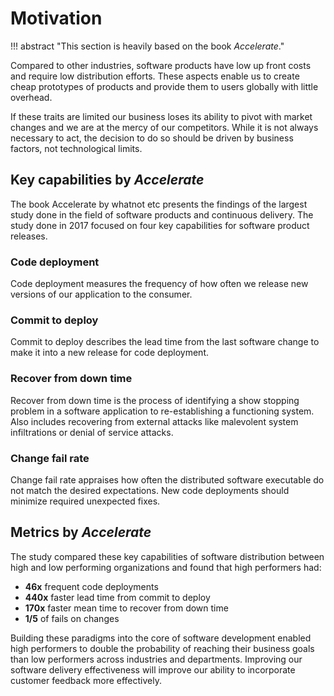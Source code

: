 # Motivation

!!! abstract "This section is heavily based on the book *Accelerate*."

Compared to other industries, software products have low up front costs and require low distribution efforts. These aspects enable us to create cheap prototypes of products and provide them to users globally with little overhead. 

If these traits are limited our business loses its ability to pivot with market changes and we are at the mercy of our competitors. While it is not always necessary to act, the decision to do so should be driven by business factors, not technological limits.

## Key capabilities by *Accelerate*

The book Accelerate by whatnot etc presents the findings of the largest study done in the field of software products and continuous delivery. The study done in 2017 focused on four key capabilities for software product releases.

### Code deployment

Code deployment measures the frequency of how often we release new versions of our application to the consumer.

### Commit to deploy

Commit to deploy describes the lead time from the last software change to make it into a new release for code deployment.

### Recover from down time

Recover from down time is the process of identifying a show stopping problem in a software application to re-establishing a functioning system. Also includes recovering from external attacks like malevolent system infiltrations or denial of service attacks. 

### Change fail rate

Change fail rate appraises how often the distributed software executable do not match the desired expectations. New code deployments should minimize required unexpected fixes.

## Metrics by *Accelerate*

The study compared these key capabilities of software distribution between high and low performing organizations and found that high performers had:

- **46x** frequent code deployments
- **440x** faster lead time from commit to deploy
- **170x** faster mean time to recover from down time
- **1/5** of fails on changes

Building these paradigms into the core of software development enabled high performers to double the probability of reaching their business goals than low performers across industries and departments. Improving our software delivery effectiveness will improve our ability to incorporate customer feedback more effectively.

